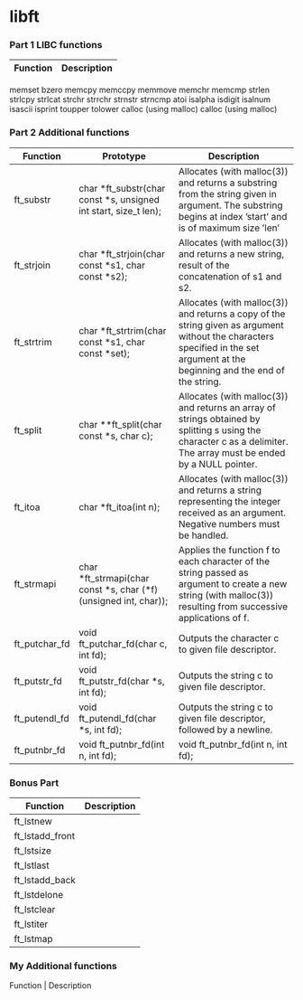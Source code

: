 # libft

### Part 1 LIBC functions
Function | Description
------------ | -------------
memset
bzero
memcpy
memccpy
memmove
memchr
memcmp
strlen
strlcpy
strlcat
strchr
strrchr
strnstr
strncmp
atoi
isalpha
isdigit
isalnum
isascii
isprint
toupper
tolower
calloc (using malloc)
calloc (using malloc)
### Part 2 Additional functions
Function | Prototype | Description
-- | -- | --
ft_substr | char *ft_substr(char const *s, unsigned int start, size_t len); | Allocates (with malloc(3)) and returns a substring from the string given in argument. The substring begins at index ’start’ and is of maximum size ’len’
ft_strjoin | char *ft_strjoin(char const *s1, char const *s2); | Allocates (with malloc(3)) and returns a new string, result of the concatenation of s1 and s2.
ft_strtrim | char *ft_strtrim(char const *s1, char const *set); | Allocates (with malloc(3)) and returns a copy of the string given as argument without the characters specified in the set argument at the beginning and the end of the string.
ft_split | char **ft_split(char const *s, char c); | Allocates (with malloc(3)) and returns an array of strings obtained by splitting s using the character c as a delimiter. The array must be ended by a NULL pointer.
ft_itoa | char *ft_itoa(int n); | Allocates (with malloc(3)) and returns a string representing the integer received as an argument. Negative numbers must be handled.
ft_strmapi | char *ft_strmapi(char const *s, char (*f)(unsigned int, char)); | Applies the function f to each character of the string passed as argument to create a new string (with malloc(3)) resulting from successive applications of f.
ft_putchar_fd | void ft_putchar_fd(char c, int fd); | Outputs the character c to given file descriptor.
ft_putstr_fd | void ft_putstr_fd(char *s, int fd); | Outputs the string c to given file descriptor.
ft_putendl_fd | void ft_putendl_fd(char *s, int fd); | Outputs the string c to given file descriptor, followed by a newline.
ft_putnbr_fd | void ft_putnbr_fd(int n, int fd); | void ft_putnbr_fd(int n, int fd); | Outputs the integer n to given file descriptor.

### Bonus Part
Function | Description
------------ | -------------
ft_lstnew |
ft_lstadd_front |
ft_lstsize |
ft_lstlast |
ft_lstadd_back |
ft_lstdelone |
ft_lstclear |
ft_lstiter |
ft_lstmap |


### My Additional functions
Function | Description
